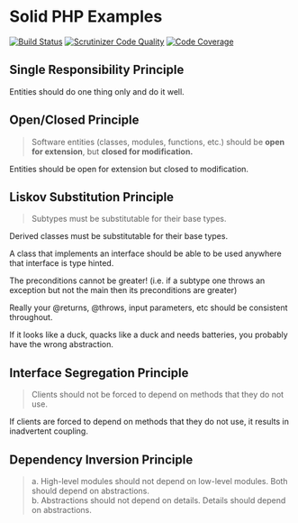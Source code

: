 # Solid PHP Examples

[![Build Status](https://travis-ci.org/AndyWendt/solid_php_examples.svg?branch=master)](https://travis-ci.org/AndyWendt/solid_php_examples) [![Scrutinizer Code Quality](https://scrutinizer-ci.com/g/AndyWendt/solid_php_examples/badges/quality-score.png?b=master)](https://scrutinizer-ci.com/g/AndyWendt/solid_php_examples/?branch=master) [![Code Coverage](https://scrutinizer-ci.com/g/AndyWendt/solid_php_examples/badges/coverage.png?b=master)](https://scrutinizer-ci.com/g/AndyWendt/solid_php_examples/?branch=master) 

## Single Responsibility Principle

Entities should do one thing only and do it well.

## Open/Closed Principle

>Software entities (classes, modules, functions, etc.) should be **open for extension**, but **closed for modification.**

Entities should be open for extension but closed to modification.


## Liskov Substitution Principle

>Subtypes must be substitutable for their base types.

Derived classes must be substitutable for their base types.

A class that implements an interface should be able to be used anywhere that interface is type hinted.

The preconditions cannot be greater! (i.e. if a subtype one throws an exception but not the main then its preconditions are greater)

Really your @returns, @throws, input parameters, etc should be consistent throughout.

If it looks like a duck, quacks like a duck and needs batteries, you probably have the wrong abstraction.  


## Interface Segregation Principle

>Clients should not be forced to depend on methods that they do not use.

If clients are forced to depend on methods that they do not use, it results in inadvertent coupling.


## Dependency Inversion Principle

>a. High-level modules should not depend on low-level modules.  Both should depend on abstractions.  
>b. Abstractions should not depend on details.  Details should depend on abstractions. 



